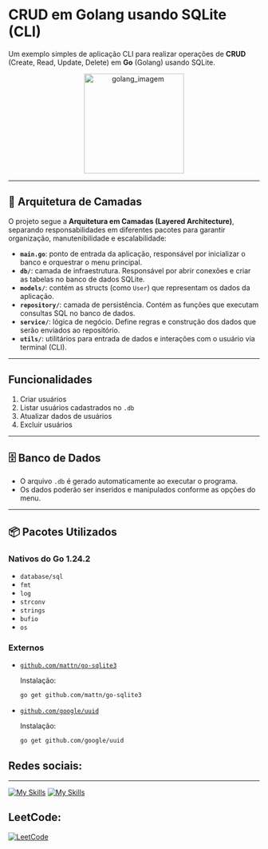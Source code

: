 # CRUD em Golang usando SQLite (CLI)

Um exemplo simples de aplicação CLI para realizar operações de **CRUD** (Create, Read, Update, Delete) em **Go** (Golang) usando SQLite.
<p align="center">
  <img src="https://upload.wikimedia.org/wikipedia/commons/thumb/0/05/Go_Logo_Blue.svg/1200px-Go_Logo_Blue.svg.png" alt="golang_imagem" width="200">
</p>

---

## 🧱 Arquitetura de Camadas

O projeto segue a **Arquitetura em Camadas (Layered Architecture)**, separando responsabilidades em diferentes pacotes para garantir organização, manutenibilidade e escalabilidade:

- **`main.go`**: ponto de entrada da aplicação, responsável por inicializar o banco e orquestrar o menu principal.
- **`db/`**: camada de infraestrutura. Responsável por abrir conexões e criar as tabelas no banco de dados SQLite.
- **`models/`**: contém as structs (como `User`) que representam os dados da aplicação.
- **`repository/`**: camada de persistência. Contém as funções que executam consultas SQL no banco de dados.
- **`service/`**: lógica de negócio. Define regras e construção dos dados que serão enviados ao repositório.
- **`utils/`**: utilitários para entrada de dados e interações com o usuário via terminal (CLI).

---

## Funcionalidades
1. Criar usuários  
2. Listar usuários cadastrados no `.db`  
3. Atualizar dados de usuários  
4.  Excluir usuários  

---

## 🗄️ Banco de Dados
- O arquivo `.db` é gerado automaticamente ao executar o programa.  
- Os dados poderão ser inseridos e manipulados conforme as opções do menu.

---

## 📦 Pacotes Utilizados

### Nativos do Go 1.24.2
- `database/sql`
- `fmt`
- `log`
- `strconv`
- `strings`
- `bufio`
- `os`

### Externos
- [`github.com/mattn/go-sqlite3`](https://github.com/mattn/go-sqlite3)
  
  Instalação:
  ```bash
  go get github.com/mattn/go-sqlite3
  ```

- [`github.com/google/uuid`](https://github.com/google/uuid)
  
  Instalação:
  ```bash
  go get github.com/google/uuid
  ```


## Redes sociais:
<hr>

[![My Skills](https://skillicons.dev/icons?i=linkedin)](https://www.linkedin.com/in/lucas-rabello-42b23a339/) 
[![My Skills](https://skillicons.dev/icons?i=instagram)](https://www.instagram.com/lcs.carvalho_/?next=%2F) 
## LeetCode:

[![LeetCode](https://img.shields.io/badge/LeetCode-Lucas--Rabello--Dev-orange?style=for-the-badge&logo=leetcode&logoColor=white)](https://leetcode.com/u/lucas-rabello-dev/)
